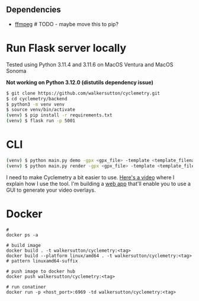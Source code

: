 ## Dependencies

- [ffmpeg](https://FFmpeg.org/) # TODO - maybe move this to pip?

# Run Flask server locally

Tested using Python 3.11.4 and 3.11.6 on MacOS Ventura and MacOS Sonoma

**Not working on Python 3.12.0 (distutils dependency issue)**

```sh
$ git clone https://github.com/walkersutton/cyclemetry.git
$ cd cyclemetry/backend
$ python3 -m venv venv
$ source venv/bin/activate
(venv) $ pip install -r requirements.txt
(venv) $ flask run -p 5001
```

# CLI

```sh
(venv) $ python main.py demo -gpx <gpx_file> -template <template_filename> -second <time to render demo frame>
(venv) $ python main.py render -gpx <gpx_file> -template <template_filename>
```

I need to make Cyclemetry a bit easier to use. [Here's a video](https://youtu.be/gqn5MfcypH4) where I explain how I use the tool. I'm building a [web app](https://walkersutton.com/cyclemetry/) that'll enable you to use a GUI to generate your video overlays.

# Docker

```
#
docker ps -a

# build image
docker build . -t walkersutton/cyclemetry:<tag>
docker build --platform linux/amd64 . -t walkersutton/cyclemetry:<tag> # pattern linuxamd64-suffix

# push image to docker hub
docker push walkersutton/cyclemetry:<tag>

# run conatiner
docker run -p <host_port>:6969 -td walkersutton/cyclemetry:<tag>
```
